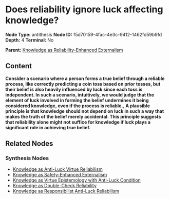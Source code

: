 # Does reliability ignore luck affecting knowledge?

**Node Type:** antithesis
**Node ID:** f5d70159-4fac-4e3c-9412-1462fd59b9fd
**Depth:** 4
**Terminal:** No

**Parent:** [Knowledge as Reliability-Enhanced Externalism](knowledge-as-reliability-enhanced-externalism-synthesis-dddf2574-148a-4fa6-8ed9-f47aa606ecaa.md)

## Content

**Consider a scenario where a person forms a true belief through a reliable process, like correctly predicting a coin toss based on prior tosses, but their belief is also heavily influenced by luck since each toss is independent. In such a scenario, intuitively, we would judge that the element of luck involved in forming the belief undermines it being considered knowledge, even if the process is reliable.**, **A plausible principle is that knowledge should not depend on luck in such a way that makes the truth of the belief merely accidental. This principle suggests that reliability alone might not suffice for knowledge if luck plays a significant role in achieving true belief.**

## Related Nodes

### Synthesis Nodes

- [Knowledge as Anti-Luck Virtue Reliabilism](knowledge-as-anti-luck-virtue-reliabilism-synthesis-86d6520c-8c01-4fc9-902a-171d681645d7.md)
- [Knowledge as Safety-Enhanced Externalism](knowledge-as-safety-enhanced-externalism-synthesis-1d18bc29-0d5c-44e6-b881-56932c46d331.md)
- [Knowledge as Virtue Epistemology with Anti-Luck Condition](knowledge-as-virtue-epistemology-with-anti-luck-condition-synthesis-f0c24751-12ed-464f-bd10-2200b270b530.md)
- [Knowledge as Double-Check Reliability](knowledge-as-double-check-reliability-synthesis-19ae81f0-2d42-4041-92ca-1f2cc92673bf.md)
- [Knowledge as Responsibilist Anti-Luck Reliabilism](knowledge-as-responsibilist-anti-luck-reliabilism-synthesis-57762d5c-b70b-4216-a288-d9ba31f8d83a.md)
